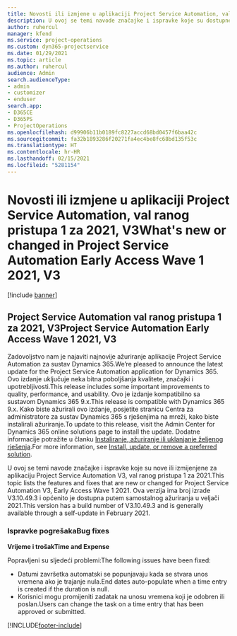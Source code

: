 ```yaml
---
title: Novosti ili izmjene u aplikaciji Project Service Automation, val ranog pristupa 1 za 2021, V3
description: U ovoj se temi navode značajke i ispravke koje su dostupne u aplikaciji Project Service Automation, val ranog pristupa 1 za 2021, V3.
author: ruhercul
manager: kfend
ms.service: project-operations
ms.custom: dyn365-projectservice
ms.date: 01/29/2021
ms.topic: article
ms.author: ruhercul
audience: Admin
search.audienceType:
- admin
- customizer
- enduser
search.app:
- D365CE
- D365PS
- ProjectOperations
ms.openlocfilehash: d99906b11b0189fc8227accd68bd0457f6baa42c
ms.sourcegitcommit: fa32b1893286f20271fa4ec4be8fc68bd135f53c
ms.translationtype: HT
ms.contentlocale: hr-HR
ms.lasthandoff: 02/15/2021
ms.locfileid: "5281154"
---
```

# <a name="whats-new-or-changed-in-project-service-automation-early-access-wave-1-2021-v3"></a><span data-ttu-id="de83d-103">Novosti ili izmjene u aplikaciji Project Service Automation, val ranog pristupa 1 za 2021, V3</span><span class="sxs-lookup"><span data-stu-id="de83d-103">What's new or changed in Project Service Automation Early Access Wave 1 2021, V3</span></span>

[!include [banner](../includes/psa-now-project-operations.md)]

## <a name="project-service-automation-early-access-wave-1-2021-v3"></a><span data-ttu-id="de83d-104">Project Service Automation val ranog pristupa 1 za 2021, V3</span><span class="sxs-lookup"><span data-stu-id="de83d-104">Project Service Automation Early Access Wave 1 2021, V3</span></span>

<span data-ttu-id="de83d-105">Zadovoljstvo nam je najaviti najnovije ažuriranje aplikacije Project Service Automation za sustav Dynamics 365.</span><span class="sxs-lookup"><span data-stu-id="de83d-105">We’re pleased to announce the latest update for the Project Service Automation application for Dynamics 365.</span></span> <span data-ttu-id="de83d-106">Ovo izdanje uključuje neka bitna poboljšanja kvalitete, značajki i upotrebljivosti.</span><span class="sxs-lookup"><span data-stu-id="de83d-106">This release includes some important improvements to quality, performance, and usability.</span></span> <span data-ttu-id="de83d-107">Ovo je izdanje kompatibilno sa sustavom Dynamics 365 9.x.</span><span class="sxs-lookup"><span data-stu-id="de83d-107">This release is compatible with Dynamics 365 9.x.</span></span> <span data-ttu-id="de83d-108">Kako biste ažurirali ovo izdanje, posjetite stranicu Centra za administratore za sustav Dynamics 365 s rješenjima na mreži, kako biste instalirali ažuriranje.</span><span class="sxs-lookup"><span data-stu-id="de83d-108">To update to this release, visit the Admin Center for Dynamics 365 online solutions page to install the update.</span></span> <span data-ttu-id="de83d-109">Dodatne informacije potražite u članku [Instaliranje, ažuriranje ili uklanjanje željenog rješenja](https://docs.microsoft.com/power-platform/admin/install-remove-preferred-solution).</span><span class="sxs-lookup"><span data-stu-id="de83d-109">For more information, see [Install, update, or remove a preferred solution](https://docs.microsoft.com/power-platform/admin/install-remove-preferred-solution).</span></span>

<span data-ttu-id="de83d-110">U ovoj se temi navode značajke i ispravke koje su nove ili izmijenjene za aplikaciju Project Service Automation V3, val ranog pristupa 1 za 2021.</span><span class="sxs-lookup"><span data-stu-id="de83d-110">This topic lists the features and fixes that are new or changed for Project Service Automation V3, Early Access Wave 1 2021.</span></span> <span data-ttu-id="de83d-111">Ova verzija ima broj izrade V3.10.49.3 i općenito je dostupna putem samostalnog ažuriranja u veljači 2021.</span><span class="sxs-lookup"><span data-stu-id="de83d-111">This version has a build number of V3.10.49.3 and is generally available through a self-update in February 2021.</span></span>


### <a name="bug-fixes"></a><span data-ttu-id="de83d-112">Ispravke pogrešaka</span><span class="sxs-lookup"><span data-stu-id="de83d-112">Bug fixes</span></span>

<span data-ttu-id="de83d-113">**Vrijeme i trošak**</span><span class="sxs-lookup"><span data-stu-id="de83d-113">**Time and Expense**</span></span>

<span data-ttu-id="de83d-114">Popravljeni su sljedeći problemi:</span><span class="sxs-lookup"><span data-stu-id="de83d-114">The following issues have been fixed:</span></span>

- <span data-ttu-id="de83d-115">Datumi završetka automatski se popunjavaju kada se stvara unos vremena ako je trajanje nula.</span><span class="sxs-lookup"><span data-stu-id="de83d-115">End dates auto-populate when a time entry is created if the duration is null.</span></span>
- <span data-ttu-id="de83d-116">Korisnici mogu promijeniti zadatak na unosu vremena koji je odobren ili poslan.</span><span class="sxs-lookup"><span data-stu-id="de83d-116">Users can change the task on a time entry that has been approved or submitted.</span></span>


[!INCLUDE[footer-include](../includes/footer-banner.md)]